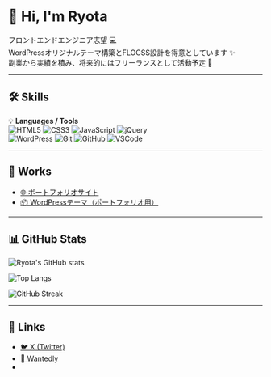 # 🌈 Hi, I'm Ryota

フロントエンドエンジニア志望 💻  
WordPressオリジナルテーマ構築とFLOCSS設計を得意としています ✨  
副業から実績を積み、将来的にはフリーランスとして活動予定 🚀

---

## 🛠️ Skills
💡 **Languages / Tools**  
![HTML5](https://img.shields.io/badge/-HTML5-E34F26?style=flat-square&logo=html5&logoColor=white)
![CSS3](https://img.shields.io/badge/-CSS3-1572B6?style=flat-square&logo=css3)
![JavaScript](https://img.shields.io/badge/-JavaScript-F7DF1E?style=flat-square&logo=javascript&logoColor=000)
![jQuery](https://img.shields.io/badge/-jQuery-0769AD?style=flat-square&logo=jquery&logoColor=white)  
![WordPress](https://img.shields.io/badge/-WordPress-21759B?style=flat-square&logo=wordpress&logoColor=white)
![Git](https://img.shields.io/badge/-Git-F05032?style=flat-square&logo=git&logoColor=white)
![GitHub](https://img.shields.io/badge/-GitHub-181717?style=flat-square&logo=github)
![VSCode](https://img.shields.io/badge/-VS_Code-007ACC?style=flat-square&logo=visual-studio-code&logoColor=white)

---

## 📂 Works
- [🌐 ポートフォリオサイト](https://https://r-webworks.com/)
- [📦 WordPressテーマ（ポートフォリオ用）](https://github.com/ryota-h-git/あなたのリポジトリ)

---

## 📊 GitHub Stats
![Ryota's GitHub stats](https://github-readme-stats.vercel.app/api?username=ryota-h-git&show_icons=true&theme=radical)

![Top Langs](https://github-readme-stats.vercel.app/api/top-langs/?username=ryota-h-git&layout=compact&theme=radical)

![GitHub Streak](https://streak-stats.demolab.com?user=ryota-h-git&theme=radical)

---

## 🔗 Links
- [🐦 X (Twitter)](https://x.com/Ryota___web)
- [💼 Wantedly](https://www.wantedly.com/id/ryota_higuchi_rw)
-
